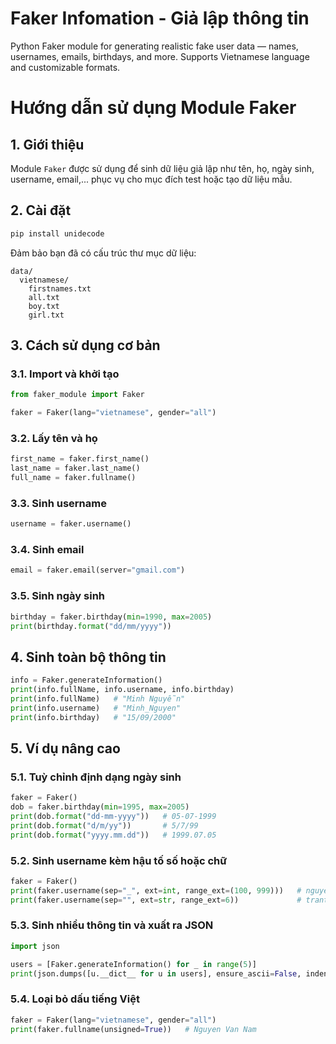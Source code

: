 # Faker Infomation - Giả lập thông tin
Python Faker module for generating realistic fake user data — names, usernames, emails, birthdays, and more. Supports Vietnamese language and customizable formats.

# Hướng dẫn sử dụng Module Faker

## 1. Giới thiệu
Module `Faker` được sử dụng để sinh dữ liệu giả lập như tên, họ, ngày sinh, username, email,... phục vụ cho mục đích test hoặc tạo dữ liệu mẫu.

## 2. Cài đặt
```bash
pip install unidecode
```
Đảm bảo bạn đã có cấu trúc thư mục dữ liệu:
```
data/
  vietnamese/
    firstnames.txt
    all.txt
    boy.txt
    girl.txt
```

## 3. Cách sử dụng cơ bản

### 3.1. Import và khởi tạo
```python
from faker_module import Faker

faker = Faker(lang="vietnamese", gender="all")
```

### 3.2. Lấy tên và họ
```python
first_name = faker.first_name()
last_name = faker.last_name()
full_name = faker.fullname()
```

### 3.3. Sinh username
```python
username = faker.username()
```

### 3.4. Sinh email
```python
email = faker.email(server="gmail.com")
```

### 3.5. Sinh ngày sinh
```python
birthday = faker.birthday(min=1990, max=2005)
print(birthday.format("dd/mm/yyyy"))
```

## 4. Sinh toàn bộ thông tin
```python
info = Faker.generateInformation()
print(info.fullName, info.username, info.birthday)
print(info.fullName)   # "Minh Nguyễn"
print(info.username)   # "Minh_Nguyen"
print(info.birthday)   # "15/09/2000"
```

## 5. Ví dụ nâng cao

### 5.1. Tuỳ chỉnh định dạng ngày sinh
```python
faker = Faker()
dob = faker.birthday(min=1995, max=2005)
print(dob.format("dd-mm-yyyy"))   # 05-07-1999
print(dob.format("d/m/yy"))       # 5/7/99
print(dob.format("yyyy.mm.dd"))   # 1999.07.05
```

### 5.2. Sinh username kèm hậu tố số hoặc chữ
```python
faker = Faker()
print(faker.username(sep="_", ext=int, range_ext=(100, 999)))   # nguyen_hoang_472
print(faker.username(sep="", ext=str, range_ext=6))             # tranthaoAbX9kP
```

### 5.3. Sinh nhiều thông tin và xuất ra JSON
```python
import json

users = [Faker.generateInformation() for _ in range(5)]
print(json.dumps([u.__dict__ for u in users], ensure_ascii=False, indent=2))
```

### 5.4. Loại bỏ dấu tiếng Việt
```python
faker = Faker(lang="vietnamese", gender="all")
print(faker.fullname(unsigned=True))   # Nguyen Van Nam
```
